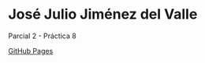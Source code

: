 # José Julio Jiménez del Valle

Parcial 2 - Práctica 8

[GitHub Pages](https://josejuliojim.github.io/Modulos/)